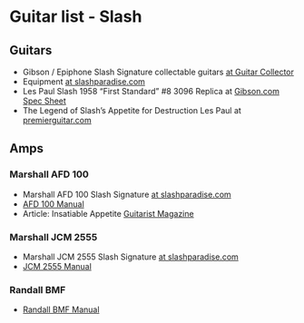# Guitar list - Slash

## Guitars

* Gibson / Epiphone Slash Signature collectable guitars [at Guitar Collector](http://www.guitarscollector.com/slash-guitars.html)
* Equipment [at slashparadise.com](http://www.slashparadise.com/site/equipment-guitars-amps-effects-slash.php)
* Les Paul Slash 1958 “First Standard” #8 3096 Replica at [Gibson.com](http://legacy.gibson.com/Products/Electric-Guitars/2017/Custom/Slash-1958-Les-Paul-First-Standard-8-3096-Replica.aspx) [Spec Sheet](https://images.gibson.com/Products/Electric-Guitars/2017/Custom/Slash-1958-LPFirstStandard-8-3096-Replica/Press/Documents/Slash-1958-LPFirstStandard-One-Sheet.pdf)
* The Legend of Slash’s Appetite for Destruction Les Paul at [premierguitar.com](https://www.premierguitar.com/articles/The_Legend_of_Slashs_Appetite_for_Destruction_Les_Paul)

## Amps

### Marshall AFD 100 
* Marshall AFD 100 Slash Signature [at slashparadise.com](https://www.slashparadise.com/equipment/marshall-afd100-slash-signature.php)
* [AFD 100 Manual](https://www.marshallamps.de/fileadmin/_marshall/downloads/all-manuals/AFD100-Handbuch.pdf)
* Article: Insatiable Appetite [Guitarist Magazine](https://www.slashparadise.com/media/interviews-slash/insatiable-appetite-guitarist-january-2011.pdf)

### Marshall JCM 2555
* Marshall JCM 2555 Slash Signature [at slashparadise.com](http://www.slashparadise.com/equipment/marshall-jcm2555-slash-signature.php) 
* [JCM 2555 Manual](https://www.marshallamps.de/fileadmin/_marshall/downloads/all-manuals/JCM2555SL-Handbuch.pdf)

### Randall BMF
* [Randall BMF Manual](https://www.randallamplifiers.com/wp-content/uploads/sites/9/2020/02/BMF-OwnersManual.pdf)
